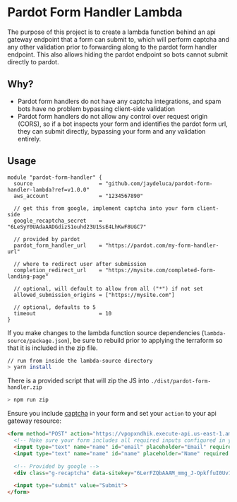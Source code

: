 # Pardot Form Handler Lambda

The purpose of this project is to create a lambda function behind an api gateway
endpoint that a form can submit to, which will perform captcha and any other
validation prior to forwarding along to the pardot form handler endpoint. This
also allows hiding the pardot endpoint so bots cannot submit directly to pardot.

## Why?

- Pardot form handlers do not have any captcha integrations, and spam bots have
  no problem bypassing client-side validation
- Pardot form handlers do not allow any control over request origin (CORS), so
  if a bot inspects your form and identifies the pardot form url, they can
  submit directly, bypassing your form and any validation entirely.

## Usage

```hcl-terraform
module "pardot-form-handler" {
  source                     = "github.com/jaydeluca/pardot-form-handler-lambda?ref=v1.0.0"
  aws_account                = "1234567890"
  
  // get this from google, implement captcha into your form client-side
  google_recaptcha_secret    = "6LeSyY0UAdaAADGdizS1ouhd23U1SsE4LhKwF8UGC7"

  // provided by pardot
  pardot_form_handler_url    = "https://pardot.com/my-form-handler-url"

  // where to redirect user after submission
  completion_redirect_url    = "https://mysite.com/completed-form-landing-page"

  // optional, will default to allow from all ("*") if not set
  allowed_submission_origins = ["https://mysite.com"]

  // optional, defaults to 5
  timeout                    = 10
}
```

If you make changes to the lambda function source dependencies
(`lambda-source/package.json`), be sure to rebuild prior to applying the
terraform so that it is included in the zip file.

```bash
// run from inside the lambda-source directory
> yarn install
```

There is a provided script that will zip the JS into
`./dist/pardot-form-handler.zip`

```bash
> npm run zip
```

Ensure you include [captcha](https://www.google.com/recaptcha/about/) in your
form and set your `action` to your api gateway resource:

```html
<form method="POST" action="https://vpopxndhik.execute-api.us-east-1.amazonaws.com/pardot_lambda_stage/">
  <!-- Make sure your form includes all required inputs configured in your pardot backend -->
  <input type="text" name="name" id="email" placeholder="Email" required />
  <input type="text" name="name" id="name" placeholder="Name" required />

  <!-- Provided by google -->
  <div class="g-recaptcha" data-sitekey="6LerFZQbAAAM_mmg_J-OpkffuI0Uv10topj"></div>

  <input type="submit" value="Submit">
</form>
```
